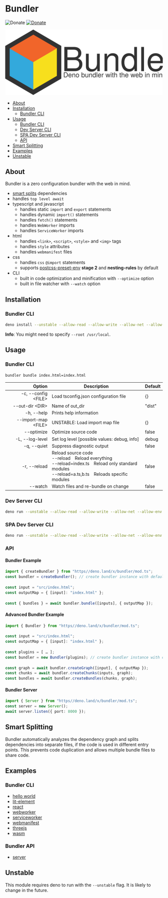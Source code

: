 <!-- deno-fmt-ignore-file -->
# Bundler
![Donate](https://img.shields.io/badge/Deno-≥%201.11.0-blue.svg?style=for-the-badge&logo=deno)
[![Donate](https://img.shields.io/badge/Donate-PayPal-blue.svg?style=for-the-badge)](https://www.paypal.com/donate?hosted_button_id=ACDW2YV2RTP8A)

![Bundler](https://github.com/timreichen/Bundler/blob/master/static/Icon.svg)

- [About](#about)
- [Installation](#installation)
  - [Bundler CLI](#bundler-cli)
- [Usage](#usage)
  - [Bundler CLI](#bundler-cli-1)
  - [Dev Server CLI](#dev-server-cli)
  - [SPA Dev Server CLI](#spa-dev-server-cli)
  - [API](#api)
- [Smart Splitting](#smart-splitting)
- [Examples](#examples)
- [Unstable](#unstable)

## About
Bundler is a zero configuration bundler with the web in mind. 

- [smart splits](#smart-splitting) dependencies
- handles `top level await`
- typescript and javascript
  - handles static `import` and `export` statements
  - handles dynamic `import()` statements
  - handles `fetch()` statements
  - handles `WebWorker` imports
  - handles `ServiceWorker` imports
- html
  - handles `<link>`, `<script>`, `<style>` and `<img>` tags
  - handles `style` attributes
  - handles `webmanifest` files
- css
  - handles `css` `@import` statements
  - supports [postcss-preset-env](https://preset-env.cssdb.org) **stage 2** and **nesting-rules** by default
- CLI
  - built in code optimization and minification with `--optimize` option
  - built in file watcher with `--watch` option

## Installation

### Bundler CLI
```sh
deno install --unstable --allow-read --allow-write --allow-net --allow-env --name bundler https://deno.land/x/bundler/cli.ts
```

**Info**: You might need to specify `--root /usr/local`.

## Usage

### Bundler CLI

```sh
bundler bundle index.html=index.html
```

|               Option | Description                                                                                                                                                      | Default |
| -------------------: | ---------------------------------------------------------------------------------------------------------------------------------------------------------------- | ------- |
| -c, --config \<FILE> | Load tsconfig.json configuration file                                                                                                                            | {}      |
|     --out-dir \<DIR> | Name of out_dir                                                                                                                                                  | "dist"  |
|           -h, --help | Prints help information                                                                                                                                          |         |
| --import-map \<FILE> | UNSTABLE: Load import map file                                                                                                                                   | {}      |
|           --optimize | Optimize source code                                                                                                                                             | false   |
|      -L, --log-level | Set log level [possible values: debug, info]                                                                                                                     | debug   |
|          -q, --quiet | Suppress diagnostic output                                                                                                                                       | false   |
|         -r, --reload | Reload source code<br>--reload&emsp;Reload everything<br>--reload=index.ts&emsp;Reload only standard modules<br>--reload=a.ts,b.ts&emsp;Reloads specific modules | false   |
|              --watch | Watch files and re-bundle on change                                                                                                                              | false   |

### Dev Server CLI

```sh
deno run --unstable --allow-read --allow-write --allow-net --allow-env https://deno.land/x/bundler/server_cli.ts
```

### SPA Dev Server CLI

```sh
deno run --unstable --allow-read --allow-write --allow-net --allow-env https://deno.land/x/bundler/spa_server_cli.ts
```

### API

#### Bundler Example  <!-- omit in toc -->
```ts
import { createBundler } from "https//deno.land/x/bundler/mod.ts";
const bundler = createBundler(); // create bundler instance with default plugins

const input = "src/index.html";
const outputMap = { [input]: "index.html" };

const { bundles } = await bundler.bundle([inputs], { outputMap });
```

#### Advanced Bundler Example  <!-- omit in toc -->
```ts
import { Bundler } from "https//deno.land/x/bundler/mod.ts";

const input = "src/index.html";
const outputMap = { [input]: "index.html" };

const plugins = [ … ];
const bundler = new Bundler(plugins); // create bundler instance with custom plugins

const graph = await bundler.createGraph([input], { outputMap });
const chunks = await bundler.createChunks(inputs, graph);
const bundles = await bundler.createBundles(chunks, graph);
```

#### Bundler Server  <!-- omit in toc -->
```ts
import { Server } from "https//deno.land/x/bundler/mod.ts";
const server = new Server();
await server.listen({ port: 8000 });
```

## Smart Splitting

Bundler automatically analyzes the dependency graph and splits dependencies into separate files, if the code is used in different entry points. This prevents code duplication and allows multiple bundle files to share code.

## Examples
### Bundler CLI  <!-- omit in toc -->
- [hello world](https://github.com/timreichen/Bundler/tree/master/examples/hello_world)
- [lit-element](https://github.com/timreichen/Bundler/tree/master/examples/lit_element)
- [react](https://github.com/timreichen/Bundler/tree/master/examples/react)
- [webworker](https://github.com/timreichen/Bundler/tree/master/examples/webworker)
- [serviceworker](https://github.com/timreichen/Bundler/tree/master/examples/serviceworker)
- [webmanifest](https://github.com/timreichen/Bundler/tree/master/examples/webmanifest)
- [threejs](https://github.com/timreichen/Bundler/tree/master/examples/threejs)
- [wasm](https://github.com/timreichen/Bundler/tree/master/examples/wasm)

### Bundler API  <!-- omit in toc -->

- [server](https://github.com/timreichen/Bundler/tree/master/examples/server)

## Unstable

This module requires deno to run with the `--unstable` flag. It is likely to
change in the future.

